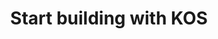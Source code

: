 ---
title: Start building with KOS
excerpt: Learn to develop and control K-Scale robots with our open-source software.
deprecated: false
hidden: false
metadata:
  robots: index
next:
  pages:
    - slug: set-up-your-environment
      title: Set up your environment
      type: basic
    - slug: build-and-test-skills
      title: Building and testing skills
      type: basic
---